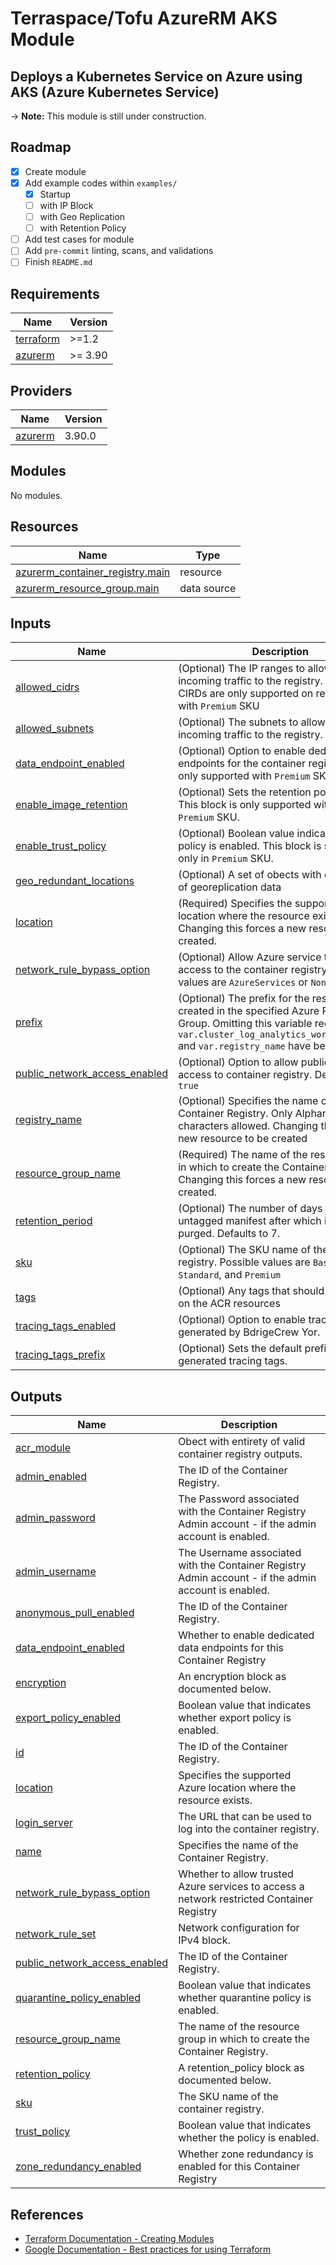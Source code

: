 # Terraspace/Tofu AzureRM AKS Module

## Deploys a Kubernetes Service on Azure using AKS (Azure Kubernetes Service)

-> **Note:** This module is still under construction.

## Roadmap

- [X] Create module
- [X] Add example codes within `examples/`
  - [X] Startup
  - [ ] with IP Block
  - [ ] with Geo Replication
  - [ ] with Retention Policy
- [ ] Add test cases for module
- [ ] Add `pre-commit` linting, scans, and validations
- [ ] Finish `README.md`

<!-- BEGIN_TF_DOCS -->
## Requirements

| Name | Version |
|------|---------|
| <a name="requirement_terraform"></a> [terraform](#requirement\_terraform) | >=1.2 |
| <a name="requirement_azurerm"></a> [azurerm](#requirement\_azurerm) | >= 3.90 |

## Providers

| Name | Version |
|------|---------|
| <a name="provider_azurerm"></a> [azurerm](#provider\_azurerm) | 3.90.0 |

## Modules

No modules.

## Resources

| Name | Type |
|------|------|
| [azurerm_container_registry.main](https://registry.terraform.io/providers/hashicorp/azurerm/latest/docs/resources/container_registry) | resource |
| [azurerm_resource_group.main](https://registry.terraform.io/providers/hashicorp/azurerm/latest/docs/data-sources/resource_group) | data source |

## Inputs

| Name | Description | Type | Default | Required |
|------|-------------|------|---------|:--------:|
| <a name="input_allowed_cidrs"></a> [allowed\_cidrs](#input\_allowed\_cidrs) | (Optional) The IP ranges to allow for incoming traffic to the registry. The allowed CIRDs are only supported on resources with `Premium` SKU | `list(string)` | `[]` | no |
| <a name="input_allowed_subnets"></a> [allowed\_subnets](#input\_allowed\_subnets) | (Optional) The subnets to allow for incoming traffic to the registry. | `list(string)` | `[]` | no |
| <a name="input_data_endpoint_enabled"></a> [data\_endpoint\_enabled](#input\_data\_endpoint\_enabled) | (Optional) Option to enable dedicated data endpoints for the container registry. Option only supported with `Premium` SKU. | `bool` | `false` | no |
| <a name="input_enable_image_retention"></a> [enable\_image\_retention](#input\_enable\_image\_retention) | (Optional) Sets the retention policy block. This block is only supported with the `Premium` SKU. | `bool` | `false` | no |
| <a name="input_enable_trust_policy"></a> [enable\_trust\_policy](#input\_enable\_trust\_policy) | (Optional) Boolean value indicating that the policy is enabled. This block is supported only in `Premium` SKU. | `bool` | `false` | no |
| <a name="input_geo_redundant_locations"></a> [geo\_redundant\_locations](#input\_geo\_redundant\_locations) | (Optional) A set of obects with definitions of georeplication data | `set(any)` | `[]` | no |
| <a name="input_location"></a> [location](#input\_location) | (Required) Specifies the supported Azure location where the resource exists. Changing this forces a new resource to be created. | `string` | `null` | no |
| <a name="input_network_rule_bypass_option"></a> [network\_rule\_bypass\_option](#input\_network\_rule\_bypass\_option) | (Optional) Allow Azure service to have access to the container registry. Possible values are `AzureServices` or `None`. | `string` | `"AzureServices"` | no |
| <a name="input_prefix"></a> [prefix](#input\_prefix) | (Optional) The prefix for the resources created in the specified Azure Resource Group. Omitting this variable requires both `var.cluster_log_analytics_workspace_name` and `var.registry_name` have been set. | `string` | `""` | no |
| <a name="input_public_network_access_enabled"></a> [public\_network\_access\_enabled](#input\_public\_network\_access\_enabled) | (Optional) Option to allow public network access to container registry. Defaults to `true` | `bool` | `true` | no |
| <a name="input_registry_name"></a> [registry\_name](#input\_registry\_name) | (Optional) Specifies the name of the Container Registry. Only Alphanumeric characters allowed. Changing this forces a new resource to be created | `string` | `null` | no |
| <a name="input_resource_group_name"></a> [resource\_group\_name](#input\_resource\_group\_name) | (Required) The name of the resource group in which to create the Container Registry. Changing this forces a new resource to be created. | `string` | n/a | yes |
| <a name="input_retention_period"></a> [retention\_period](#input\_retention\_period) | (Optional) The number of days to retain an untagged manifest after which it gets purged. Defaults to 7. | `number` | `7` | no |
| <a name="input_sku"></a> [sku](#input\_sku) | (Optional) The SKU name of the container registry. Possible values are `Basic`, `Standard`, and `Premium` | `string` | `"Basic"` | no |
| <a name="input_tags"></a> [tags](#input\_tags) | (Optional) Any tags that should be present on the ACR resources | `map(string)` | `{}` | no |
| <a name="input_tracing_tags_enabled"></a> [tracing\_tags\_enabled](#input\_tracing\_tags\_enabled) | (Optional) Option to enable tracing tags generated by BdrigeCrew Yor. | `bool` | `false` | no |
| <a name="input_tracing_tags_prefix"></a> [tracing\_tags\_prefix](#input\_tracing\_tags\_prefix) | (Optional) Sets the default prefix for generated tracing tags. | `string` | `"avm_"` | no |

## Outputs

| Name | Description |
|------|-------------|
| <a name="output_acr_module"></a> [acr\_module](#output\_acr\_module) | Obect with entirety of valid container registry outputs. |
| <a name="output_admin_enabled"></a> [admin\_enabled](#output\_admin\_enabled) | The ID of the Container Registry. |
| <a name="output_admin_password"></a> [admin\_password](#output\_admin\_password) | The Password associated with the Container Registry Admin account - if the admin account is enabled. |
| <a name="output_admin_username"></a> [admin\_username](#output\_admin\_username) | The Username associated with the Container Registry Admin account - if the admin account is enabled. |
| <a name="output_anonymous_pull_enabled"></a> [anonymous\_pull\_enabled](#output\_anonymous\_pull\_enabled) | The ID of the Container Registry. |
| <a name="output_data_endpoint_enabled"></a> [data\_endpoint\_enabled](#output\_data\_endpoint\_enabled) | Whether to enable dedicated data endpoints for this Container Registry |
| <a name="output_encryption"></a> [encryption](#output\_encryption) | An encryption block as documented below. |
| <a name="output_export_policy_enabled"></a> [export\_policy\_enabled](#output\_export\_policy\_enabled) | Boolean value that indicates whether export policy is enabled. |
| <a name="output_id"></a> [id](#output\_id) | The ID of the Container Registry. |
| <a name="output_location"></a> [location](#output\_location) | Specifies the supported Azure location where the resource exists. |
| <a name="output_login_server"></a> [login\_server](#output\_login\_server) | The URL that can be used to log into the container registry. |
| <a name="output_name"></a> [name](#output\_name) | Specifies the name of the Container Registry. |
| <a name="output_network_rule_bypass_option"></a> [network\_rule\_bypass\_option](#output\_network\_rule\_bypass\_option) | Whether to allow trusted Azure services to access a network restricted Container Registry |
| <a name="output_network_rule_set"></a> [network\_rule\_set](#output\_network\_rule\_set) | Network configuration for IPv4 block. |
| <a name="output_public_network_access_enabled"></a> [public\_network\_access\_enabled](#output\_public\_network\_access\_enabled) | The ID of the Container Registry. |
| <a name="output_quarantine_policy_enabled"></a> [quarantine\_policy\_enabled](#output\_quarantine\_policy\_enabled) | Boolean value that indicates whether quarantine policy is enabled. |
| <a name="output_resource_group_name"></a> [resource\_group\_name](#output\_resource\_group\_name) | The name of the resource group in which to create the Container Registry. |
| <a name="output_retention_policy"></a> [retention\_policy](#output\_retention\_policy) | A retention\_policy block as documented below. |
| <a name="output_sku"></a> [sku](#output\_sku) | The SKU name of the container registry. |
| <a name="output_trust_policy"></a> [trust\_policy](#output\_trust\_policy) | Boolean value that indicates whether the policy is enabled. |
| <a name="output_zone_redundancy_enabled"></a> [zone\_redundancy\_enabled](#output\_zone\_redundancy\_enabled) | Whether zone redundancy is enabled for this Container Registry |
<!-- END_TF_DOCS -->

## References

- [Terraform Documentation - Creating Modules](https://developer.hashicorp.com/terraform/language/modules/develop)
- [Google Documentation - Best practices for using Terraform](https://cloud.google.com/docs/terraform/best-practices-for-terraform)

